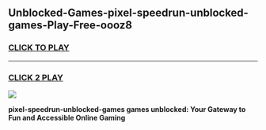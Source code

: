 
## Unblocked-Games-pixel-speedrun-unblocked-games-Play-Free-oooz8
<h3>
<a href="https://premium76.site?title=pixel-speedrun-unblocked-games&ref=24M">CLICK TO PLAY</a></h3>
<hr>

<h3>
<a href="https://premium76.site?title=pixel-speedrun-unblocked-games&ref=24M">CLICK 2 PLAY</a>
  
</h3>

<a href="https://premium76.site?title=pixel-speedrun-unblocked-games&ref=24M"><img src="https://clearcache.store/games.png"></a>


**pixel-speedrun-unblocked-games games unblocked: Your Gateway to Fun and Accessible Online Gaming**
